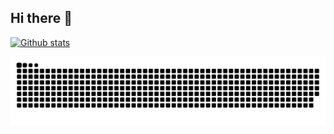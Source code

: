 ## Hi there 👋

[![Github stats](https://github-readme-stats-dertyp7214.vercel.app/api?username=dertyp7214&show_icons=true&theme=gotham)](https://github.com/anuraghazra/github-readme-stats) 

<img src="https://raw.githubusercontent.com/DerTyp7214/DerTyp7214/output/github-contribution-grid-snake-dark.svg"/>
